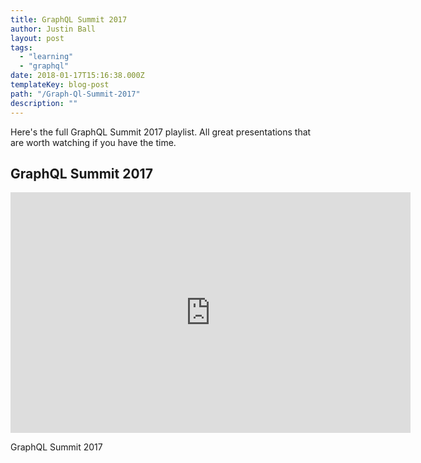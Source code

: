 ```yaml
---
title: GraphQL Summit 2017
author: Justin Ball
layout: post
tags:
  - "learning"
  - "graphql"
date: 2018-01-17T15:16:38.000Z
templateKey: blog-post
path: "/Graph-Ql-Summit-2017"
description: ""
---
```

Here's the full GraphQL Summit 2017 playlist. All great presentations that are worth watching if you have the time.
<div id="list=PLpi1lPB6opQywks7yYYs5jJAIRI3faRTm" class="youtube-playlist">
  <h2 class="youtube-title">GraphQL Summit 2017</h2>
  <iframe src="https://www.youtube.com/embed/list=PLpi1lPB6opQywks7yYYs5jJAIRI3faRTm" frameborder="0" width="640" height="385" allowfullscreen>
    <p>Your browser does not support iframes.</p>
  </iframe>
  <p class="youtube-description">GraphQL Summit 2017</p>
</div>
